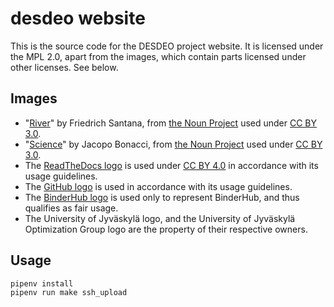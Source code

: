 # desdeo website

This is the source code for the DESDEO project website. It is licensed under the MPL 2.0, apart from the images, which contain parts licensed under other licenses. See below.

## Images

* "[River](https://thenounproject.com/term/river/105294/)" by Friedrich Santana, from [the Noun Project](https://thenounproject.com/) used under <a href="https://creativecommons.org/licenses/by/3.0/">CC BY 3.0</a>.
* "[Science](https://thenounproject.com/term/science/103308/)" by Jacopo Bonacci, from [the Noun Project](https://thenounproject.com/) used under <a href="https://creativecommons.org/licenses/by/3.0/">CC BY 3.0</a>.
* The [ReadTheDocs logo](https://read-the-docs-guidelines.readthedocs-hosted.com/branding.html) is used under <a href="http://creativecommons.org/licenses/by/4.0/">CC BY 4.0</a> in accordance with its usage guidelines.
* The [GitHub logo](https://github.com/logos) is used in accordance with its usage guidelines.
* The [BinderHub logo](https://github.com/jupyterhub/binderhub) is used only to represent BinderHub, and thus qualifies as fair usage.
* The University of Jyväskylä logo, and the University of Jyväskylä Optimization Group logo are the property of their respective owners.

## Usage

    pipenv install
    pipenv run make ssh_upload
